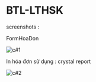 # BTL-LTHSK

screenshots : 

FormHoaDon

![c#1](https://user-images.githubusercontent.com/88927961/161945574-e00613fc-d2cc-44c2-8476-c0dcf5ceef2b.png)

In hóa đơn sử dụng : crystal report

![c#2](https://user-images.githubusercontent.com/88927961/161945714-3514db3c-1533-4e4b-8257-46de5b635fac.png)

